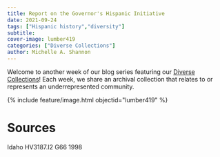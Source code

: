 ```yaml
---
title: Report on the Governor's Hispanic Initiative
date: 2021-09-24
tags: ["Hispanic history","diversity"]
subtitle: 
cover-image: lumber419
categories: ["Diverse Collections"]
author: Michelle A. Shannon
---
```


Welcome to another week of our blog series featuring our [Diverse Collections](https://harvester.lib.uidaho.edu//series/diversecollections.html)! Each week, we share an archival collection that relates to or represents an underrepresented community.

{% include feature/image.html objectid="lumber419" %}

# Sources

Idaho HV3187.I2 G66 1998